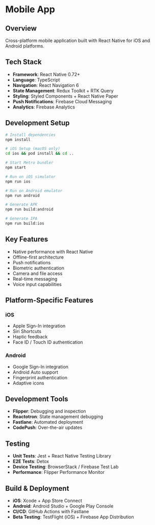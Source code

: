# Mobile App

## Overview

Cross-platform mobile application built with React Native for iOS and Android platforms.

## Tech Stack

* **Framework**: React Native 0.72+
* **Language**: TypeScript
* **Navigation**: React Navigation 6
* **State Management**: Redux Toolkit + RTK Query
* **Styling**: Styled Components + React Native Paper
* **Push Notifications**: Firebase Cloud Messaging
* **Analytics**: Firebase Analytics

## Development Setup

```bash
# Install dependencies
npm install

# iOS Setup (macOS only)
cd ios && pod install && cd ..

# Start Metro bundler
npm start

# Run on iOS simulator
npm run ios

# Run on Android emulator
npm run android

# Generate APK
npm run build:android

# Generate IPA
npm run build:ios
```

## Key Features

* Native performance with React Native
* Offline-first architecture
* Push notifications
* Biometric authentication
* Camera and file access
* Real-time messaging
* Voice input capabilities

## Platform-Specific Features

### iOS

* Apple Sign-In integration
* Siri Shortcuts
* Haptic feedback
* Face ID / Touch ID authentication

### Android

* Google Sign-In integration
* Android Auto support
* Fingerprint authentication
* Adaptive icons

## Development Tools

* **Flipper**: Debugging and inspection
* **Reactotron**: State management debugging
* **Fastlane**: Automated deployment
* **CodePush**: Over-the-air updates

## Testing

* **Unit Tests**: Jest + React Native Testing Library
* **E2E Tests**: Detox
* **Device Testing**: BrowserStack / Firebase Test Lab
* **Performance**: Flipper Performance Monitor

## Build & Deployment

* **iOS**: Xcode + App Store Connect
* **Android**: Android Studio + Google Play Console
* **CI/CD**: GitHub Actions with Fastlane
* **Beta Testing**: TestFlight (iOS) + Firebase App Distribution
